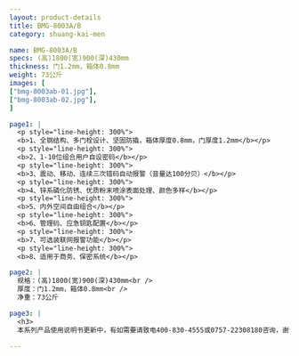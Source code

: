 ```yaml
---
layout: product-details
title: BMG-8003A/B
category: shuang-kai-men

name: BMG-8003A/B
specs: (高)1800(宽)900(深)430mm
thickness: 门1.2mm，箱体0.8mm
weight: 73公斤
images: [
["bmg-8003ab-01.jpg"],
["bmg-8003ab-02.jpg"],
]

page1: |
  <p style="line-height: 300%">
  <b>1、全钢结构、多门栓设计、坚固防撬，箱体厚度0.8mm，门厚度1.2mm</b></p>
  <p style="line-height: 300%">
  <b>2、1-10位组合用户自设密码</b></p>
  <p style="line-height: 300%">
  <b>3、震动、移动、连续三次错码自动报警（音量达100分贝）</b></p>
  <p style="line-height: 300%">
  <b>4、锌系磷化防锈、优质粉末喷涂表面处理、颜色多样</b></p>
  <p style="line-height: 300%">
  <b>5、内外空间自由组合</b></p>
  <p style="line-height: 300%">
  <b>6、管理码、应急钥匙配置</b></p>
  <p style="line-height: 300%">
  <b>7、可选装联网报警功能</b></p>
  <p style="line-height: 300%">
  <b>8、适用于商务、保密系统</b></p>

page2: |
  规格：(高)1800(宽)900(深)430mm<br />
  厚度：门1.2mm，箱体0.8mm<br />
  净重：73公斤

page3: |
  <h3>
  本系列产品使用说明书更新中，有如需要请致电400-830-4555或0757-22308180咨询，谢谢！</h3>

---
```

